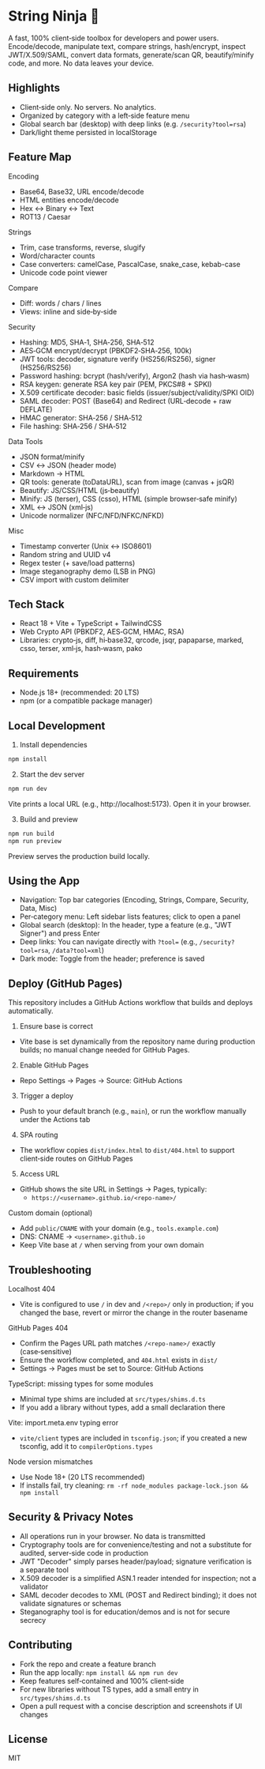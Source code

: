 # String Ninja 🥷

A fast, 100% client‑side toolbox for developers and power users. Encode/decode, manipulate text, compare strings, hash/encrypt, inspect JWT/X.509/SAML, convert data formats, generate/scan QR, beautify/minify code, and more. No data leaves your device.


## Highlights
- Client‑side only. No servers. No analytics.
- Organized by category with a left‑side feature menu
- Global search bar (desktop) with deep links (e.g. `/security?tool=rsa`)
- Dark/light theme persisted in localStorage


## Feature Map

Encoding
- Base64, Base32, URL encode/decode
- HTML entities encode/decode
- Hex ↔ Binary ↔ Text
- ROT13 / Caesar

Strings
- Trim, case transforms, reverse, slugify
- Word/character counts
- Case converters: camelCase, PascalCase, snake_case, kebab-case
- Unicode code point viewer

Compare
- Diff: words / chars / lines
- Views: inline and side‑by‑side

Security
- Hashing: MD5, SHA‑1, SHA‑256, SHA‑512
- AES‑GCM encrypt/decrypt (PBKDF2‑SHA‑256, 100k)
- JWT tools: decoder, signature verify (HS256/RS256), signer (HS256/RS256)
- Password hashing: bcrypt (hash/verify), Argon2 (hash via hash‑wasm)
- RSA keygen: generate RSA key pair (PEM, PKCS#8 + SPKI)
- X.509 certificate decoder: basic fields (issuer/subject/validity/SPKI OID)
- SAML decoder: POST (Base64) and Redirect (URL‑decode + raw DEFLATE)
- HMAC generator: SHA‑256 / SHA‑512
- File hashing: SHA‑256 / SHA‑512

Data Tools
- JSON format/minify
- CSV ↔ JSON (header mode)
- Markdown → HTML
- QR tools: generate (toDataURL), scan from image (canvas + jsQR)
- Beautify: JS/CSS/HTML (js‑beautify)
- Minify: JS (terser), CSS (csso), HTML (simple browser‑safe minify)
- XML ↔ JSON (xml‑js)
- Unicode normalizer (NFC/NFD/NFKC/NFKD)

Misc
- Timestamp converter (Unix ↔ ISO8601)
- Random string and UUID v4
- Regex tester (+ save/load patterns)
- Image steganography demo (LSB in PNG)
- CSV import with custom delimiter


## Tech Stack
- React 18 + Vite + TypeScript + TailwindCSS
- Web Crypto API (PBKDF2, AES‑GCM, HMAC, RSA)
- Libraries: crypto‑js, diff, hi‑base32, qrcode, jsqr, papaparse, marked, csso, terser, xml‑js, hash‑wasm, pako


## Requirements
- Node.js 18+ (recommended: 20 LTS)
- npm (or a compatible package manager)


## Local Development
1) Install dependencies
```bash
npm install
```

2) Start the dev server
```bash
npm run dev
```
Vite prints a local URL (e.g., http://localhost:5173). Open it in your browser.

3) Build and preview
```bash
npm run build
npm run preview
```
Preview serves the production build locally.


## Using the App
- Navigation: Top bar categories (Encoding, Strings, Compare, Security, Data, Misc)
- Per‑category menu: Left sidebar lists features; click to open a panel
- Global search (desktop): In the header, type a feature (e.g., "JWT Signer") and press Enter
- Deep links: You can navigate directly with `?tool=` (e.g., `/security?tool=rsa`, `/data?tool=xml`)
- Dark mode: Toggle from the header; preference is saved


## Deploy (GitHub Pages)
This repository includes a GitHub Actions workflow that builds and deploys automatically.

1) Ensure base is correct
- Vite base is set dynamically from the repository name during production builds; no manual change needed for GitHub Pages.

2) Enable GitHub Pages
- Repo Settings → Pages → Source: GitHub Actions

3) Trigger a deploy
- Push to your default branch (e.g., `main`), or run the workflow manually under the Actions tab

4) SPA routing
- The workflow copies `dist/index.html` to `dist/404.html` to support client‑side routes on GitHub Pages

5) Access URL
- GitHub shows the site URL in Settings → Pages, typically:
  - `https://<username>.github.io/<repo-name>/`

Custom domain (optional)
- Add `public/CNAME` with your domain (e.g., `tools.example.com`)
- DNS: CNAME → `<username>.github.io`
- Keep Vite base at `/` when serving from your own domain


## Troubleshooting
Localhost 404
- Vite is configured to use `/` in dev and `/<repo>/` only in production; if you changed the base, revert or mirror the change in the router basename

GitHub Pages 404
- Confirm the Pages URL path matches `/<repo-name>/` exactly (case‑sensitive)
- Ensure the workflow completed, and `404.html` exists in `dist/`
- Settings → Pages must be set to Source: GitHub Actions

TypeScript: missing types for some modules
- Minimal type shims are included at `src/types/shims.d.ts`
- If you add a library without types, add a small declaration there

Vite: import.meta.env typing error
- `vite/client` types are included in `tsconfig.json`; if you created a new tsconfig, add it to `compilerOptions.types`

Node version mismatches
- Use Node 18+ (20 LTS recommended)
- If installs fail, try cleaning: `rm -rf node_modules package-lock.json && npm install`


## Security & Privacy Notes
- All operations run in your browser. No data is transmitted
- Cryptography tools are for convenience/testing and not a substitute for audited, server‑side code in production
- JWT "Decoder" simply parses header/payload; signature verification is a separate tool
- X.509 decoder is a simplified ASN.1 reader intended for inspection; not a validator
- SAML decoder decodes to XML (POST and Redirect binding); it does not validate signatures or schemas
- Steganography tool is for education/demos and is not for secure secrecy


## Contributing
- Fork the repo and create a feature branch
- Run the app locally: `npm install && npm run dev`
- Keep features self‑contained and 100% client‑side
- For new libraries without TS types, add a small entry in `src/types/shims.d.ts`
- Open a pull request with a concise description and screenshots if UI changes


## License
MIT
